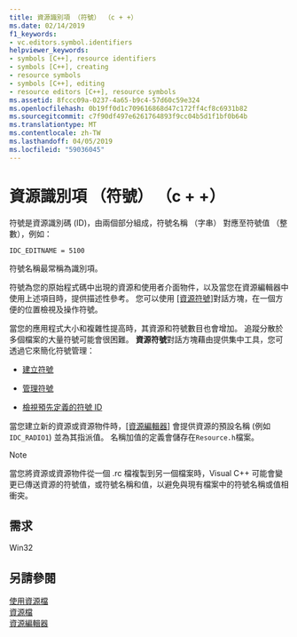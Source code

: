 ```yaml
---
title: 資源識別項 （符號） （c + +）
ms.date: 02/14/2019
f1_keywords:
- vc.editors.symbol.identifiers
helpviewer_keywords:
- symbols [C++], resource identifiers
- symbols [C++], creating
- resource symbols
- symbols [C++], editing
- resource editors [C++], resource symbols
ms.assetid: 8fccc09a-0237-4a65-b9c4-57d60c59e324
ms.openlocfilehash: 0b19ff0d1c709616868d47c172ff4cf8c6931b82
ms.sourcegitcommit: c7f90df497e6261764893f9cc04b5d1f1bf0b64b
ms.translationtype: MT
ms.contentlocale: zh-TW
ms.lasthandoff: 04/05/2019
ms.locfileid: "59036045"
---
```

# <a name="resource-identifiers-symbols-c"></a>資源識別項 （符號） （c + +）

符號是資源識別碼 (ID)，由兩個部分組成，符號名稱 （字串） 對應至符號值 （整數），例如：

```
IDC_EDITNAME = 5100
```

符號名稱最常稱為識別項。

符號為您的原始程式碼中出現的資源和使用者介面物件，以及當您在資源編輯器中使用上述項目時，提供描述性參考。 您可以使用 [[資源符號]](../windows/viewing-resource-symbols.md)對話方塊，在一個方便的位置檢視及操作符號。

當您的應用程式大小和複雜性提高時，其資源和符號數目也會增加。 追蹤分散於多個檔案的大量符號可能會很困難。 **資源符號**對話方塊藉由提供集中工具，您可透過它來簡化符號管理：

- [建立符號](../windows/creating-new-symbols.md)

- [管理符號](../windows/changing-a-symbol-or-symbol-name-id.md)

- [檢視預先定義的符號 ID](../windows/predefined-symbol-ids.md)

當您建立新的資源或資源物件時，[[資源編輯器]](../windows/resource-editors.md) 會提供資源的預設名稱 (例如 `IDC_RADIO1`) 並為其指派值。 名稱加值的定義會儲存在`Resource.h`檔案。

> [!NOTE]
> 當您將資源或資源物件從一個 .rc 檔複製到另一個檔案時，Visual C++ 可能會變更已傳送資源的符號值，或符號名稱和值，以避免與現有檔案中的符號名稱或值相衝突。

## <a name="requirements"></a>需求

Win32

## <a name="see-also"></a>另請參閱

[使用資源檔](../windows/working-with-resource-files.md)<br/>
[資源檔](../windows/resource-files-visual-studio.md)<br/>
[資源編輯器](../windows/resource-editors.md)<br/>